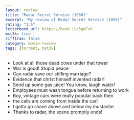```yaml
---
layout: review
title: "Radar Secret Service (1950)"
excerpt: "My review of Radar Secret Service (1950)"
rating: "1.5"
letterboxd_url: https://boxd.it/5goFvV
mst3k: true
rifftrax: false
category: movie-review
tags: [torrent, mst3k]
---
```


- Look at all those dead cows under that tower
- War is good! Stupid peace
- Can radar save our stifling marriage?
- Evidence that christ himself invented radar!
- Send up some gas juice! You know, laugh water!
- Employees must wash tongue before returning to work
- Boy, vintage cars were really popular back then
- the calls are coming from inside the car!
- I gotta go shave above and below my mustache
- Thanks to radar, the scene promptly ends!
